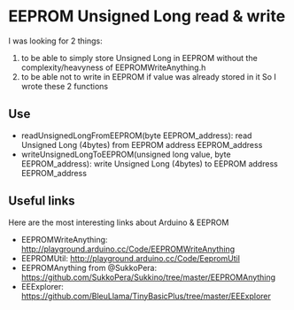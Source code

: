 EEPROM Unsigned Long read & write
=================================

I was looking for 2 things:
1. to be able to simply store Unsigned Long in EEPROM without the complexity/heavyness of EEPROMWriteAnything.h
2. to be able not to write in EEPROM if value was already stored in it
So I wrote these 2 functions
    
Use
---

* readUnsignedLongFromEEPROM(byte EEPROM_address): read Unsigned Long (4bytes) from EEPROM address EEPROM_address
* writeUnsignedLongToEEPROM(unsigned long value, byte EEPROM_address): write Unsigned Long (4bytes) to EEPROM address EEPROM_address

Useful links
------------
Here are the most interesting links about Arduino & EEPROM
* EEPROMWriteAnything: http://playground.arduino.cc/Code/EEPROMWriteAnything
* EEPROMUtil: http://playground.arduino.cc/Code/EepromUtil
* EEPROMAnything from @SukkoPera: https://github.com/SukkoPera/Sukkino/tree/master/EEPROMAnything
* EEExplorer: https://github.com/BleuLlama/TinyBasicPlus/tree/master/EEExplorer